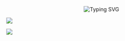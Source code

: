 <center>
 <img src="https://readme-typing-svg.demolab.com?font=Fira+Code&size=21&pause=1000&color=43F700&center=true&vCenter=true&width=600&lines=Hello+I'm+Thomas!;%F0%9F%A7%91%E2%80%8D%F0%9F%92%BB+Ing%C3%A9nieur+CSIRT+%C3%A0+Orange+Cyberd%C3%A9fense;%F0%9F%93%9A+%C3%89tudiant+%C3%A0+ISEN+Lille" alt="Typing SVG" />
</center>

  <img src="https://github-readme-stats.vercel.app/api?username=0xtter&theme=vue-dark&show_icons=true" style="text-align:center"></img>

  <img src="https://github-readme-stats.vercel.app/api/top-langs/?username=0xtter&theme=cobalt&show_icons=true">

